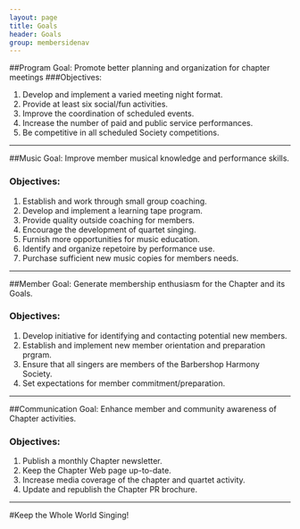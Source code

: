 ```yaml
---
layout: page
title: Goals
header: Goals
group: membersidenav
---
```

##Program Goal: Promote better planning and organization for chapter meetings
###Objectives:
1. Develop and implement a varied meeting night format.
2. Provide at least six social/fun activities.
3. Improve the coordination of scheduled events.
4. Increase the number of paid and public service performances.
5. Be competitive in all scheduled Society competitions.

---

##Music Goal:  Improve member musical knowledge and performance skills.
### Objectives:
1.  Establish and work through small group coaching.
2.  Develop and implement a learning tape program.
3.  Provide quality outside coaching for members.
4.  Encourage the development of quartet singing.
5.  Furnish more opportunities for music education.
6.  Identify and organize repetoire by performance use.
7.  Purchase sufficient new music copies for members needs.

---

##Member Goal:  Generate membership enthusiasm for the Chapter and its Goals.
### Objectives:
1.  Develop initiative for identifying and contacting potential new members.
2.  Establish and implement new member orientation and preparation prgram.
3.  Ensure that all singers are members of the Barbershop Harmony Society.
4.  Set expectations for member commitment/preparation.

---

##Communication Goal:  Enhance member and community awareness of Chapter activities.
### Objectives:
1.  Publish a monthly Chapter newsletter.
2.  Keep the Chapter Web page up-to-date.
3.  Increase media coverage of the chapter and quartet activity.
4.  Update and republish the Chapter PR brochure.

---
#Keep the Whole World Singing! 
